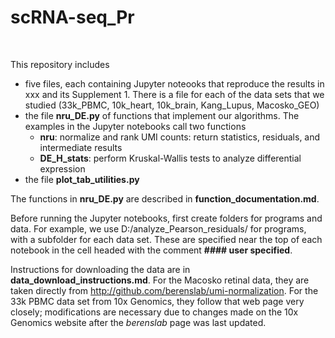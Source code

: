 # scRNA-seq_Pr
<br>

This repository includes 
- five files, each containing  Jupyter noteooks that reproduce the results in xxx and its Supplement 1.   There is a file for each of the data sets that we studied (33k_PBMC, 	10k_heart, 10k_brain, Kang_Lupus, Macosko_GEO)
- the file **nru_DE.py** of functions that implement our algorithms.  The examples in the Jupyter notebooks call two functions
	- **nru**: normalize and rank UMI counts: return statistics, residuals, and intermediate results 
	- **DE_H_stats**: perform Kruskal-Wallis tests to analyze differential expression
- the file **plot_tab_utilities.py**

The functions in **nru_DE.py**  are described in  **function_documentation.md**.
<br>

Before running the Jupyter notebooks, first create folders for programs and data.  For example, we use  D:/analyze_Pearson_residuals/ for programs, with a subfolder for each data set.  These are specified near the top of each notebook in the cell headed with the comment **#### user specified**. 
<br>

Instructions for downloading the data are in  **data_download_instructions.md**.  For the Macosko retinal data, they are taken directly from http://github.com/berenslab/umi-normalization.  For the 33k PBMC data set from 10x Genomics, they follow that web page very closely; modifications are necessary due to changes made on the 10x Genomics website after the *berenslab* page was last updated.

